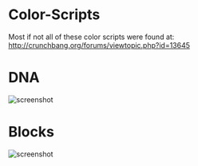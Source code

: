 Color-Scripts
=============
Most if not all of these color scripts were found at: http://crunchbang.org/forums/viewtopic.php?id=13645


DNA
=============
![screenshot](http://i.imgur.com/nMJgBC5.png)


Blocks
=============
![screenshot](http://i.imgur.com/v8QIYSy.png)
